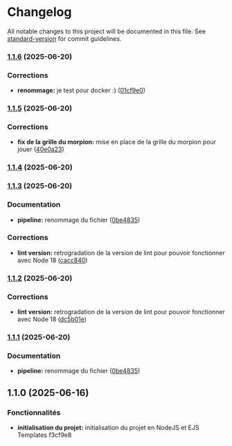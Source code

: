 # Changelog

All notable changes to this project will be documented in this file. See [standard-version](https://github.com/conventional-changelog/standard-version) for commit guidelines.

### [1.1.6](https://gitlab.com/ynov-gitprojet/TicTacToe/compare/v1.1.5...v1.1.6) (2025-06-20)


### Corrections

* **renommage:** je test pour docker :) ([01cf9e0](https://gitlab.com/ynov-gitprojet/TicTacToe/commit/01cf9e03fc3fc4b654c1f306b6e62585efc711b8))

### [1.1.5](https://gitlab.com/ynov-gitprojet/TicTacToe/compare/v1.1.4...v1.1.5) (2025-06-20)


### Corrections

* **fix de la grille du morpion:** mise en place de la grille du morpion pour jouer ([40e0a23](https://gitlab.com/ynov-gitprojet/TicTacToe/commit/40e0a23f364495e487a59ab5fa02ccacfecb28ce))

### [1.1.4](https://gitlab.com/ynov-gitprojet/TicTacToe/compare/v1.1.3...v1.1.4) (2025-06-20)

### [1.1.3](https://gitlab.com/ynov-gitprojet/TicTacToe/compare/v1.1.0...v1.1.3) (2025-06-20)


### Documentation

* **pipeline:** renommage du fichier ([0be4835](https://gitlab.com/ynov-gitprojet/TicTacToe/commit/0be4835fd6589174d5341df8882c55d0f50b8448))


### Corrections

* **lint version:** retrogradation de la version de lint pour pouvoir fonctionner avec Node 18 ([cacc840](https://gitlab.com/ynov-gitprojet/TicTacToe/commit/cacc8405221ca482bbe4265c6ddb95aa30a64de2))

### [1.1.2](https://gitlab.com/ynov-gitprojet/TicTacToe/compare/v1.1.1...v1.1.2) (2025-06-20)


### Corrections

* **lint version:** retrogradation de la version de lint pour pouvoir fonctionner avec Node 18 ([dc5b01e](https://gitlab.com/ynov-gitprojet/TicTacToe/commit/dc5b01e9b433c23675b4e5df605cfc84c0dd8ca5))

### [1.1.1](https://gitlab.com/ynov-gitprojet/TicTacToe/compare/v1.1.0...v1.1.1) (2025-06-20)


### Documentation

* **pipeline:** renommage du fichier ([0be4835](https://gitlab.com/ynov-gitprojet/TicTacToe/commit/0be4835fd6589174d5341df8882c55d0f50b8448))

## 1.1.0 (2025-06-16)


### Fonctionnalités

* **initialisation du projet:** initialisation du projet en NodeJS et EJS Templates f3cf9e8
